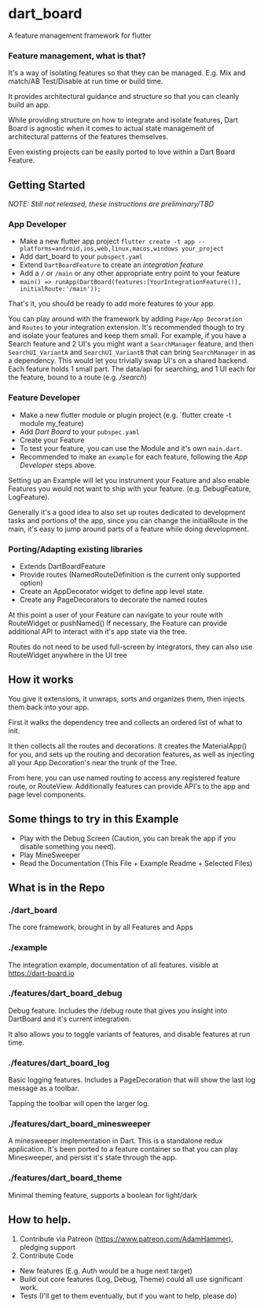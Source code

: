 # dart_board

A feature management framework for flutter

### Feature management, what is that?

It's a way of isolating features so that they can be managed. E.g. Mix and match/AB Test/Disable at run time or build time.

It provides architectural guidance and structure so that you can cleanly build an app.

While providing structure on how to integrate and isolate features, Dart Board is agnostic when it comes to actual 
state management of architectural patterns of the features themselves.

Even existing projects can be easily ported to love within a Dart Board Feature.

## Getting Started

*NOTE: Still not released, these instructions are preliminary/TBD*

### App Developer

- Make a new flutter app project `flutter create -t app --platforms=android,ios,web,linux,macos,windows your_project`
- Add dart_board to your `pubspect.yaml`
- Extend `DartBoardFeature` to create an *integration feature*
- Add a `/` or `/main` or any other appropriate entry point to your feature
- `main() => runApp(DartBoard(features:[YourIntegrationFeature()], initialRoute:'/main'));`

That's it, you should be ready to add more features to your app. 

You can play around with the framework by adding `Page/App Decoration` and `Routes` to your integration extension. It's recommended though to try and isolate your features and keep them small. For example, if you have a Search feature and 2 UI's you might want a `SearchManager` feature, and then `SearchUI_VariantA` and `SearchUI_VariantB` that can bring `SearchManager` in as a dependency. This would let you trivially swap UI's on a shared backend.  Each feature holds 1 small part. The data/api for searching, and 1 UI each for the feature, bound to a route (e.g. */search*)


### Feature Developer
- Make a new flutter module or plugin project (e.g. `flutter create -t module my_feature)
- Add *Dart Board* to your `pubspec.yaml`
- Create your Feature
- To test your feature, you can use the Module and it's own `main.dart`. 
- Recommended to make an `example` for each feature, following the *App Developer* steps above.


Setting up an Example will let you instrument your Feature and also enable Features you would not want to ship with your feature. (e.g. DebugFeature, LogFeature).

Generally it's a good idea to also set up routes dedicated to development tasks and portions of the app, since you can change the initialRoute in the main, it's easy to jump around parts of a feature while doing development.

### Porting/Adapting existing libraries
- Extends DartBoardFeature
- Provide routes (NamedRouteDefinition is the current only supported option)
- Create an AppDecorator widget to define app level state.
- Create any PageDecorators to decorate the named routes

At this point a user of your Feature can navigate to your route with RouteWidget or pushNamed()
If necessary, the Feature can provide additional API to interact with it's app state via the tree.

Routes do not need to be used full-screen by integrators, they can also use RouteWidget anywhere in the UI tree

## How it works
You give it extensions, it unwraps, sorts and organizes them, then injects them back into your app.

First it walks the dependency tree and collects an ordered list of what to init.

It then collects all the routes and decorations. It creates the MaterialApp()
for you, and sets up the routing and decoration features, as well as injecting all your App Decoration's near the trunk of the Tree.

From here, you can use named routing to access any registered feature route, or
RouteView. Additionally features can provide API's to the app and page level components.

## Some things to try in this Example
- Play with the Debug Screen (Caution, you can break the app if you disable something you need).
- Play MineSweeper
- Read the Documentation (This File + Example Readme + Selected Files)

## What is in the Repo
### ./dart_board

The core framework, brought in by all Features and Apps

### ./example

The integration example, documentation of all features.
visible at https://dart-board.io

### ./features/dart_board_debug

Debug feature. Includes the /debug route that gives you insight into DartBoard
and it's current integration.

It also allows you to toggle variants of features, and disable features at run time.

### ./features/dart_board_log

Basic logging features. Includes a PageDecoration that will show the last log message
as a toolbar.

Tapping the toolbar will open the larger log.

### ./features/dart_board_minesweeper

A minesweeper implementation in Dart. This is a standalone redux application. It's been ported
to a feature container so that you can play Minesweeper, and persist it's state through the app.

### ./features/dart_board_theme

Minimal theming feature, supports a boolean for light/dark


## How to help.

1) Contribute via Patreon (https://www.patreon.com/AdamHammer), pledging support 
2) Contribute Code
  - New features (E.g. Auth would be a huge next target)
  - Build out core features (Log, Debug, Theme) could all use significant work.
  - Tests (I'll get to them eventually, but if you want to help, please do)